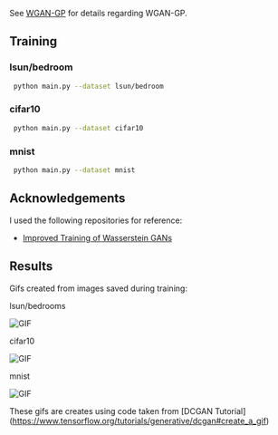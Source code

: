 See [WGAN-GP](https://arxiv.org/pdf/1704.00028.pdf) for details regarding WGAN-GP.

## Training       

### lsun/bedroom                                                                                                                 
```bash                                                                                                                 
 python main.py --dataset lsun/bedroom                     
```                                                                                                                      
### cifar10                                                                                                               
```bash                                                                                                                 
 python main.py --dataset cifar10                          
```
### mnist 
``` bash                                                                                                                 
 python main.py --dataset mnist
``` 

## Acknowledgements

I used the following repositories for reference:
* [Improved Training of Wasserstein GANs](https://github.com/igul222/improved_wgan_training)

## Results
Gifs created from images saved during training:

lsun/bedrooms

![GIF](pics/wgan-gp_lsun.gif)

cifar10

![GIF](pics/wgan-gp_cifar10.gif)

mnist

![GIF](pics/wgan-gp_mnist.gif)

These gifs are creates using code taken from 
[DCGAN Tutorial] (https://www.tensorflow.org/tutorials/generative/dcgan#create_a_gif)